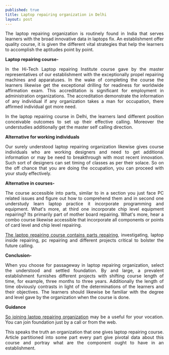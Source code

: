 ```yaml
---
published: true
title: Laptop repairing organization in Delhi
layout: post
---
```


<p align="justify">The laptop repairing organization is routinely found in India that serves learners with the broad innovative data in laptops fix. An establishment offer quality course, it is given the different vital strategies that help the learners to accomplish the aptitudes point by point.</p>

<b>Laptop repairing course- </b> 

<p align="justify">In the Hi-Tech Laptop repairing Institute course gave by the master representatives of our establishment with the exceptionally propel repairing machines and apparatuses. In the wake of completing the course the learners likewise get the exceptional drilling for readiness for worldwide affirmation exam. This accreditation is significant for employment in administration organizations. The accreditation demonstrate the information of any individual if any organization takes a man for occupation, there affirmed individual got more need.</p>

<p align="justify">In the laptop repairing course in Delhi, the learners land different position conceivable outcomes to set up their effective calling. Moreover the understudies additionally get the master self calling direction.</p>

<b>Alternative for working individuals</b> 

<p align="justify">Our surely understood laptop repairing organization likewise gives course individuals who are working designers and need to get additional information or may be need to breakthrough with most recent innovation. Such sort of designers can set timing of classes as per their solace. So on the off chance that you are doing the occupation, you can proceed with your study effectively. 

<b>Alternative in courses- </b> 

<p align="justify">The course accessible into parts, similar to in a section you just face PC related issues and figure out how to comprehend them and in second one understudy learn laptop practice it incorporate programming and equipment. What's more, at third one incorporate chip level equipment repairing? Its primarily part of mother board repairing. What's more, hear a combo course likewise accessible that incorporate all components or points of card level and chip level repairing.</p>

<p align="justify"><a href="http://www.hitechcourses.in">The laptop repairing course contains parts repairing</a>, investigating, laptop inside repairing, pc repairing and different projects critical to bolster the future calling.</p>

<b>Conclusion-</b> 

<p align="justify">When you choose for passageway in laptop repairing organization, select the understood and settled foundation. By and large, a prevalent establishment furnishes different projects with shifting course length of time, for example, three months to three years. Additionally the length of time obviously contrasts in light of the determinations of the learners and their objectives. The learners should likewise be familiar with the degree and level gave by the organization when the course is done.</p>

<b>Guidance</b> 

<p align="justify"><a href="http://hn1.in/laptop-repairing-course">So joining laptop repairing organization</a> may be a useful for your vocation. You can join foundation just by a call or from the web.</p>

<p align="justify">This speaks the truth an organization that one gives laptop repairing course. Article partitioned into some part every part give pivotal data about this course and portray what are the component ought to have in an establishment.</p>
